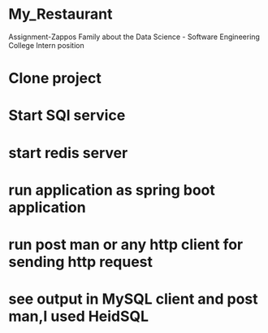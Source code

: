 # My_Restaurant
Assignment-Zappos Family about the Data Science - Software Engineering College Intern position

# Clone project
# Start SQl service
# start redis server
# run application as spring boot application
# run post man or any http client for sending http request
# see output in MySQL client and post man,I used HeidSQL
